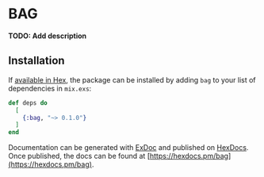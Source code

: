 # BAG

**TODO: Add description**

## Installation

If [available in Hex](https://hex.pm/docs/publish), the package can be installed
by adding `bag` to your list of dependencies in `mix.exs`:

```elixir
def deps do
  [
    {:bag, "~> 0.1.0"}
  ]
end
```

Documentation can be generated with [ExDoc](https://github.com/elixir-lang/ex_doc)
and published on [HexDocs](https://hexdocs.pm). Once published, the docs can
be found at [https://hexdocs.pm/bag](https://hexdocs.pm/bag).

